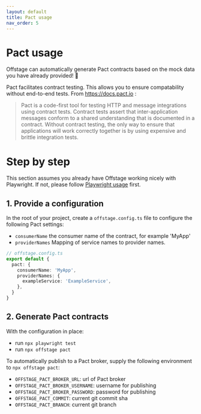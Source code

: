 ```yaml
---
layout: default
title: Pact usage
nav_order: 5
---
```


# Pact usage

Offstage can automatically generate Pact contracts based on the mock data you have already provided! 🎉

Pact facilitates contract testing. This allows you to ensure compatability without end-to-end tests. From https://docs.pact.io :
> Pact is a code-first tool for testing HTTP and message integrations using contract tests. Contract tests assert that inter-application messages conform to a shared understanding that is documented in a contract. Without contract testing, the only way to ensure that applications will work correctly together is by using expensive and brittle integration tests.


# Step by step
This section assumes you already have Offstage working nicely with Playwright. If not, please follow [Playwright usage](playwright-usage.md) first.

## 1. Provide a configuration

In the root of your project, create a `offstage.config.ts` file to configure the following Pact settings:

- `consumerName` the consumer name of the contract, for example 'MyApp'
- `providerNames` Mapping of service names to provider names.
```ts
// offstage.config.ts
export default {
  pact: {
    consumerName: 'MyApp',
    providerNames: {
      exampleService: 'ExampleService',
    },
  }
}

```

## 2. Generate Pact contracts

With the configuration in place:
- run `npx playwright test`
- run `npx offstage pact`

To automatically publish to a Pact broker, supply the following environment to `npx offstage pact`:

- `OFFSTAGE_PACT_BROKER_URL`: url of Pact broker
- `OFFSTAGE_PACT_BROKER_USERNAME`: username for publishing
- `OFFSTAGE_PACT_BROKER_PASSWORD`: password for publishing
- `OFFSTAGE_PACT_COMMIT`: current git commit sha
- `OFFSTAGE_PACT_BRANCH`: current git branch

